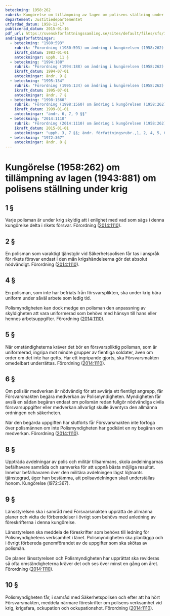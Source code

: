 ```yaml
---
beteckning: 1958:262
rubrik: Kungörelse om tillämpning av lagen om polisens ställning under krig
departement: Justitiedepartementet
utfardad_datum: 1958-12-17
publicerad_datum: 2015-01-16
pdf_url: https://svenskforfattningssamling.se/sites/default/files/sfs/1958-12/SFS1958-262.pdf
andringsforfattningar:
  - beteckning: "1980:593"
    rubrik: "Förordning (1980:593) om ändring i kungörelsen (1958:262) angående tillämpning av lagen den 17 december 1943 (nr 881) om polisens ställning under krig"
    ikraft_datum: 1983-01-01
    anteckningar: upph. 11 §
  - beteckning: "1994:188"
    rubrik: "Förordning (1994:188) om ändring i kungörelsen (1958:262) angående tillämpningen av lagen den 17 december 1943 (nr 881) om polisens ställning under krig"
    ikraft_datum: 1994-07-01
    anteckningar: ändr. 9 §
  - beteckning: "1995:134"
    rubrik: "Förordning (1995:134) om ändring i kungörelsen (1958:262) angående tillämpning av lagen den 17 december 1943 (nr 881) om polisens ställning under krig"
    ikraft_datum: 1995-07-01
    anteckningar: ändr. 7 §
  - beteckning: "1998:1560"
    rubrik: "Förordning (1998:1560) om ändring i kungörelsen (1958:262) angående tillämpning av lagen den 17 december 1943 (nr 881) om polisens ställning under krig"
    ikraft_datum: 1999-01-01
    anteckningar: "ändr. 6, 7, 9 §§"
  - beteckning: "2014:1110"
    rubrik: "Förordning (2014:1110) om ändring i kungörelsen (1958:262) angående tillämpning av lagen den 17 december 1943 (nr 881) om polisens ställning under krig"
    ikraft_datum: 2015-01-01
    anteckningar: "upph. 3, 7 §§; ändr. författningsrubr.,1, 2, 4, 5, 6, 9, 10 §§"
  - beteckning: "1972:367"
    anteckningar: ändr. 8 §
---
```


# Kungörelse (1958:262) om tillämpning av lagen (1943:881) om polisens ställning under krig

## 1 §

Varje polisman är under krig skyldig att i enlighet med vad som sägs i denna kungörelse delta i rikets försvar. Förordning ([2014:1110](https://selex.se/eli/sfs/2014/1110)).

## 2 §

En polisman som varaktigt tjänstgör vid Säkerhetspolisen får tas i anspråk för rikets försvar endast i den mån krigshändelserna gör det absolut nödvändigt. Förordning ([2014:1110](https://selex.se/eli/sfs/2014/1110)).

## 4 §

En polisman, som inte har befriats från försvarsplikten, ska under krig bära uniform under såväl arbete som ledig tid.

Polismyndigheten kan dock medge en polisman den anpassning av skyldigheten att vara uniformerad som behövs med hänsyn till hans eller hennes arbetsuppgifter. Förordning ([2014:1110](https://selex.se/eli/sfs/2014/1110)).

## 5 §

När omständigheterna kräver det bör en försvarspliktig polisman, som är uniformerad, ingripa mot mindre grupper av fientliga soldater, även om order om det inte har getts. Har ett ingripande gjorts, ska Försvarsmakten omedelbart underrättas. Förordning ([2014:1110](https://selex.se/eli/sfs/2014/1110)).

## 6 §

Om polisiär medverkan är nödvändig för att avvärja ett fientligt angrepp, får Försvarsmakten begära medverkan av Polismyndigheten. Myndigheten får avslå en sådan begäran endast om polismän redan fullgör nödvändiga civila försvarsuppgifter eller medverkan allvarligt skulle äventyra den allmänna ordningen och säkerheten.

När den begärda uppgiften har slutförts får Försvarsmakten inte förfoga över polismännen om inte Polismyndigheten har godkänt en ny begäran om medverkan. Förordning ([2014:1110](https://selex.se/eli/sfs/2014/1110)).

## 8 §

Uppträda avdelningar av polis och militär tillsammans, skola avdelningarnas befälhavare samråda och samverka för att uppnå bästa möjliga resultat. Innehar befälhavaren över den militära avdelningen lägst löjtnants tjänstegrad, äger han bestämma, att polisavdelningen skall underställas honom. Kungörelse (l972:367).

## 9 §

Länsstyrelsen ska i samråd med Försvarsmakten upprätta de allmänna planer och vidta de förberedelser i övrigt som behövs med anledning av föreskrifterna i denna kungörelse.

Länsstyrelsen ska meddela de föreskrifter som behövs till ledning för Polismyndighetens verksamhet i länet. Polismyndigheten ska planlägga och i övrigt förbereda genomförandet av de uppgifter som ska skötas av polismän.

De planer länsstyrelsen och Polismyndigheten har upprättat ska revideras så ofta omständigheterna kräver det och ses över minst en gång om året. Förordning ([2014:1110](https://selex.se/eli/sfs/2014/1110)).

## 10 §

Polismyndigheten får, i samråd med Säkerhetspolisen och efter att ha hört Försvarsmakten, meddela närmare föreskrifter om polisens verksamhet vid krig, krigsfara, ockupation och ockupationshot. Förordning ([2014:1110](https://selex.se/eli/sfs/2014/1110)).